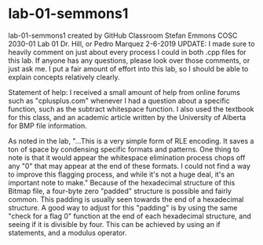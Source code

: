 # lab-01-semmons1
lab-01-semmons1 created by GitHub Classroom
Stefan Emmons
COSC 2030-01
Lab 01
Dr. Hill, or Pedro Marquez
2-6-2019
UPDATE:
I made sure to heavily comment on just about every process I could in both .cpp files for this lab. If anyone has any questions, please 
look over those comments, or just ask me. I put a fair amount of effort into this lab, so I should be able to explain concepts relatively
clearly. 

Statement of help:
I received a small amount of help from online forums such as "cplusplus.com" whenever I had a question about a specific function, such as the subtract whitespace function.
I also used the textbook for this class, and an academic article written by the University of Alberta for BMP file information. 

As noted in the lab, "...This is a very simple form of RLE encoding. It saves a ton of space by condensing specific formats and patterns. One thing to note is that it would appear the whitespace elimination process chops off
any "0" that may appear at the end of these formats. I could not find a way to improve this flagging process, and while it's not a huge deal, it's an important note to make."
Because of the hexadecimal structure of this Bitmap file, a four-byte zero "padded" structure is possible and fairly common. This padding is usually seen towards the end of a hexadecimal structure.
A good way to adjust for this "padding" is by using the same "check for a flag 0" function at the end of each hexadecimal structure, and seeing if it is divisible by four. This can be achieved by using an
if statements, and a modulus operator.  
